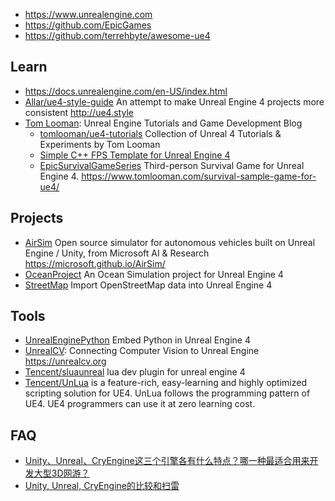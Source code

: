 - https://www.unrealengine.com
- https://github.com/EpicGames
- https://github.com/terrehbyte/awesome-ue4



## Learn
- https://docs.unrealengine.com/en-US/index.html
- [Allar/ue4-style-guide](https://github.com/Allar/ue4-style-guide) An attempt to make Unreal Engine 4 projects more consistent http://ue4.style
- [Tom Looman](https://www.tomlooman.com/): Unreal Engine Tutorials and Game Development Blog
  - [tomlooman/ue4-tutorials](https://github.com/tomlooman/ue4-tutorials) Collection of Unreal 4 Tutorials & Experiments by Tom Looman
  - [Simple C++ FPS Template for Unreal Engine 4](https://github.com/tomlooman/SimpleFPSTemplate)
  - [EpicSurvivalGameSeries](https://github.com/tomlooman/EpicSurvivalGameSeries) Third-person Survival Game for Unreal Engine 4. https://www.tomlooman.com/survival-sample-game-for-ue4/



## Projects
- [AirSim](https://github.com/microsoft/AirSim) Open source simulator for autonomous vehicles built on Unreal Engine / Unity, from Microsoft AI & Research https://microsoft.github.io/AirSim/
- [OceanProject](https://github.com/UE4-OceanProject/OceanProject) An Ocean Simulation project for Unreal Engine 4
- [StreetMap](https://github.com/ue4plugins/StreetMap) Import OpenStreetMap data into Unreal Engine 4



## Tools
- [UnrealEnginePython](https://github.com/20tab/UnrealEnginePython) Embed Python in Unreal Engine 4
- [UnrealCV](https://github.com/unrealcv/unrealcv): Connecting Computer Vision to Unreal Engine https://unrealcv.org
- [Tencent/sluaunreal](https://github.com/Tencent/sluaunreal) lua dev plugin for unreal engine 4
- [Tencent/UnLua](https://github.com/Tencent/UnLua) is a feature-rich, easy-learning and highly optimized scripting solution for UE4. UnLua follows the programming pattern of UE4. UE4 programmers can use it at zero learning cost.



## FAQ
- [Unity、Unreal、CryEngine这三个引擎各有什么特点？哪一种最适合用来开发大型3D网游？](https://www.zhihu.com/question/336750450/answer/805042145)
- [Unity, Unreal, CryEngine的比较和扫雷](https://zhuanlan.zhihu.com/p/78509077)


